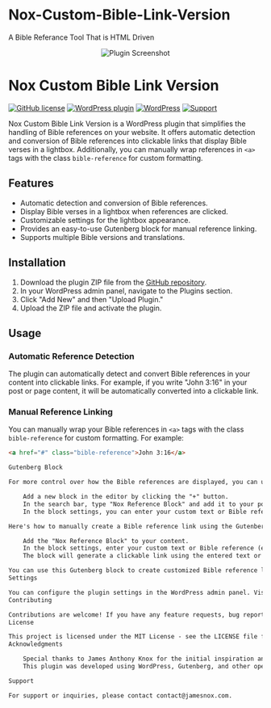 # Nox-Custom-Bible-Link-Version
A Bible Referance Tool That is HTML Driven

<p align="center">
  <img src="screenshot.png" alt="Plugin Screenshot">
</p>

# Nox Custom Bible Link Version


[![GitHub license](https://img.shields.io/github/license/jamesk9526/nox-custom-bible-link.svg)](https://github.com/jamesk9526/nox-custom-bible-link/blob/main/LICENSE)
[![WordPress plugin](https://img.shields.io/wordpress/plugin/v/nox-custom-bible-link.svg)](https://wordpress.org/plugins/nox-custom-bible-link/)
[![WordPress](https://img.shields.io/wordpress/plugin/dt/nox-custom-bible-link.svg)](https://wordpress.org/plugins/nox-custom-bible-link/)
[![Support](https://img.shields.io/badge/Need%20help%3F-Ask%20us-blue)](https://github.com/jamesk9526/nox-custom-bible-link/issues)

Nox Custom Bible Link Version is a WordPress plugin that simplifies the handling of Bible references on your website. It offers automatic detection and conversion of Bible references into clickable links that display Bible verses in a lightbox. Additionally, you can manually wrap references in `<a>` tags with the class `bible-reference` for custom formatting.

## Features

- Automatic detection and conversion of Bible references.
- Display Bible verses in a lightbox when references are clicked.
- Customizable settings for the lightbox appearance.
- Provides an easy-to-use Gutenberg block for manual reference linking.
- Supports multiple Bible versions and translations.

## Installation

1. Download the plugin ZIP file from the [GitHub repository](https://github.com/jamesk9526/nox-custom-bible-link).
2. In your WordPress admin panel, navigate to the Plugins section.
3. Click "Add New" and then "Upload Plugin."
4. Upload the ZIP file and activate the plugin.

## Usage

### Automatic Reference Detection

The plugin can automatically detect and convert Bible references in your content into clickable links. For example, if you write "John 3:16" in your post or page content, it will be automatically converted into a clickable link.

### Manual Reference Linking

You can manually wrap your Bible references in `<a>` tags with the class `bible-reference` for custom formatting. For example:

```html
<a href="#" class="bible-reference">John 3:16</a>

Gutenberg Block

For more control over how the Bible references are displayed, you can use the provided Gutenberg block. Follow these steps:

    Add a new block in the editor by clicking the "+" button.
    In the search bar, type "Nox Reference Block" and add it to your post or page.
    In the block settings, you can enter your custom text or Bible reference.

Here's how to manually create a Bible reference link using the Gutenberg block:

    Add the "Nox Reference Block" to your content.
    In the block settings, enter your custom text or Bible reference (e.g., "John 3:16").
    The block will generate a clickable link using the entered text or reference.

You can use this Gutenberg block to create customized Bible reference links with specific text or formatting as needed.
Settings

You can configure the plugin settings in the WordPress admin panel. Visit the "Nox Custom Bible Link Version Settings" page to customize the appearance and behavior of the lightbox.
Contributing

Contributions are welcome! If you have any feature requests, bug reports, or other contributions, please open an issue or create a pull request.
License

This project is licensed under the MIT License - see the LICENSE file for details.
Acknowledgments

    Special thanks to James Anthony Knox for the initial inspiration and concept of this plugin.
    This plugin was developed using WordPress, Gutenberg, and other open-source technologies.

Support

For support or inquiries, please contact contact@jamesnox.com.
